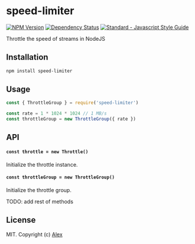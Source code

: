 # speed-limiter

[![NPM Version](https://img.shields.io/npm/v/speed-limiter.svg)](https://www.npmjs.com/package/speed-limiter)
[![Dependency Status](https://david-dm.org/alxhotel/speed-limiter/status.svg)](https://david-dm.org/alxhotel/speed-limiter)
[![Standard - Javascript Style Guide](https://img.shields.io/badge/code_style-standard-brightgreen.svg)](https://standardjs.com)

Throttle the speed of streams in NodeJS

## Installation

```sh
npm install speed-limiter
```

## Usage

```js
const { ThrottleGroup } = require('speed-limiter')

const rate = 1 * 1024 * 1024 // 1 MB/s
const throttleGroup = new ThrottleGroup({ rate })
```

## API

#### `const throttle = new Throttle()`

Initialize the throttle instance.

#### `const throttleGroup = new ThrottleGroup()`

Initialize the throttle group.

TODO: add rest of methods

## License

MIT. Copyright (c) [Alex](https://github.com/alxhotel)
